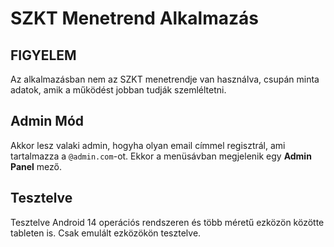 # SZKT Menetrend Alkalmazás

## FIGYELEM
Az alkalmazásban nem az SZKT menetrendje van használva, csupán minta adatok, amik a működést jobban tudják szemléltetni. 

## Admin Mód

Akkor lesz valaki admin, hogyha olyan email címmel regisztrál, ami tartalmazza a `@admin.com`-ot. Ekkor a menüsávban megjelenik egy **Admin Panel** mező.


## Tesztelve

Tesztelve Android 14 operációs rendszeren és több méretű ezközön közötte tableten is. Csak emulált ezközökön tesztelve.
